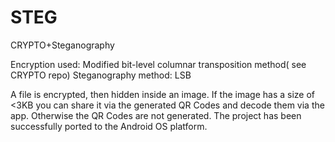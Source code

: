 # STEG
CRYPTO+Steganography

Encryption used: Modified bit-level columnar transposition method( see CRYPTO repo)
Steganography method: LSB

A file is encrypted, then hidden inside an image. If the image has a size of <3KB you can share it via the generated QR Codes and decode them via the app. Otherwise the QR Codes are not generated.
The project has been successfully ported to the Android OS platform.
